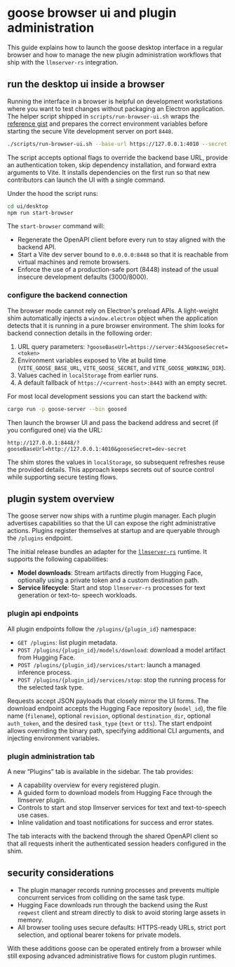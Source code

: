 # goose browser ui and plugin administration

This guide explains how to launch the goose desktop interface in a regular browser and how to
manage the new plugin administration workflows that ship with the `llmserver-rs` integration.

## run the desktop ui inside a browser

Running the interface in a browser is helpful on development workstations where you want to test
changes without packaging an Electron application. The helper script shipped in
`scripts/run-browser-ui.sh` wraps the
[reference gist](https://gist.github.com/khronokernel/122dc28114d3a3b1673fa0423b5a9b39) and prepares
the correct environment variables before starting the secure Vite development server on port `8448`.

```bash
./scripts/run-browser-ui.sh --base-url https://127.0.0.1:4010 --secret dev-secret
```

The script accepts optional flags to override the backend base URL, provide an authentication token,
skip dependency installation, and forward extra arguments to Vite. It installs dependencies on the
first run so that new contributors can launch the UI with a single command.

Under the hood the script runs:

```bash
cd ui/desktop
npm run start-browser
```

The `start-browser` command will:

- Regenerate the OpenAPI client before every run to stay aligned with the backend API.
- Start a Vite dev server bound to `0.0.0.0:8448` so that it is reachable from virtual machines and
  remote browsers.
- Enforce the use of a production-safe port (8448) instead of the usual insecure development
  defaults (3000/8000).

### configure the backend connection

The browser mode cannot rely on Electron's preload APIs. A light-weight shim automatically injects a
`window.electron` object when the application detects that it is running in a pure browser
environment. The shim looks for backend connection details in the following order:

1. URL query parameters: `?gooseBaseUrl=https://server:443&gooseSecret=<token>`
2. Environment variables exposed to Vite at build time (`VITE_GOOSE_BASE_URL`,
   `VITE_GOOSE_SECRET`, and `VITE_GOOSE_WORKING_DIR`).
3. Values cached in `localStorage` from earlier runs.
4. A default fallback of `https://<current-host>:8443` with an empty secret.

For most local development sessions you can start the backend with:

```bash
cargo run -p goose-server --bin goosed
```

Then launch the browser UI and pass the backend address and secret (if you configured one) via the
URL:

```
http://127.0.0.1:8448/?gooseBaseUrl=http://127.0.0.1:4010&gooseSecret=dev-secret
```

The shim stores the values in `localStorage`, so subsequent refreshes reuse the provided details.
This approach keeps secrets out of source control while supporting secure testing flows.

## plugin system overview

The goose server now ships with a runtime plugin manager. Each plugin advertises capabilities so
that the UI can expose the right administrative actions. Plugins register themselves at startup and
are queryable through the `/plugins` endpoint.

The initial release bundles an adapter for the
[`llmserver-rs`](https://github.com/eyshoit-commits/llmserver-rs) runtime. It supports the following
capabilities:

- **Model downloads**: Stream artifacts directly from Hugging Face, optionally using a private token
  and a custom destination path.
- **Service lifecycle**: Start and stop `llmserver-rs` processes for text generation or text-to-
  speech workloads.

### plugin api endpoints

All plugin endpoints follow the `/plugins/{plugin_id}` namespace:

- `GET /plugins`: list plugin metadata.
- `POST /plugins/{plugin_id}/models/download`: download a model artifact from Hugging Face.
- `POST /plugins/{plugin_id}/services/start`: launch a managed inference process.
- `POST /plugins/{plugin_id}/services/stop`: stop the running process for the selected task type.

Requests accept JSON payloads that closely mirror the UI forms. The download endpoint accepts the
Hugging Face repository (`model_id`), the file name (`filename`), optional `revision`, optional
`destination_dir`, optional `auth_token`, and the desired `task_type` (`text` or `tts`). The start
endpoint allows overriding the binary path, specifying additional CLI arguments, and injecting
environment variables.

### plugin administration tab

A new “Plugins” tab is available in the sidebar. The tab provides:

- A capability overview for every registered plugin.
- A guided form to download models from Hugging Face through the llmserver plugin.
- Controls to start and stop llmserver services for text and text-to-speech use cases.
- Inline validation and toast notifications for success and error states.

The tab interacts with the backend through the shared OpenAPI client so that all requests inherit
the authenticated session headers configured in the shim.

## security considerations

- The plugin manager records running processes and prevents multiple concurrent services from
  colliding on the same task type.
- Hugging Face downloads run through the backend using the Rust `reqwest` client and stream directly
  to disk to avoid storing large assets in memory.
- All browser tooling uses secure defaults: HTTPS-ready URLs, strict port selection, and optional
  bearer tokens for private models.

With these additions goose can be operated entirely from a browser while still exposing advanced
administrative flows for custom plugin runtimes.
